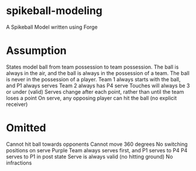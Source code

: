 # spikeball-modeling
A Spikeball Model written using Forge

# Assumption
States model ball from team possession to team possession.  The ball is always in the air, and the ball is always in the possession of a team.  The ball is never in the possession of a player.
Team 1 always starts with the ball, and P1 always serves
Team 2 always has P4 serve
Touches will always be 3 or under (valid)
Serves change after each point, rather than until the team loses a point
On serve, any opposing player can hit the ball (no explicit receiver)

# Omitted
Cannot hit ball towards opponents
Cannot move 360 degrees
No switching positions on serve
Purple Team always serves first, and P1 serves to P4
P4 serves to P1 in post state
Serve is always valid (no hitting ground)
No infractions

